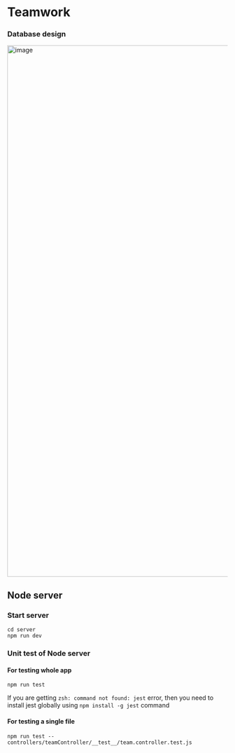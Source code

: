 # Teamwork

### Database design
<img width="1215" alt="image" src="https://github.com/talk2rajeev/teamwork/assets/13742861/bfb2b567-71ae-44be-be9f-d2421afdbac2">


## Node server

### Start server
    
    cd server
    npm run dev

### Unit test of Node server
#### For testing whole app
    npm run test

If you are getting ```zsh: command not found: jest``` error, then you need to install jest globally using ```npm install -g jest``` command
    

#### For testing a single file
    npm run test -- controllers/teamController/__test__/team.controller.test.js

